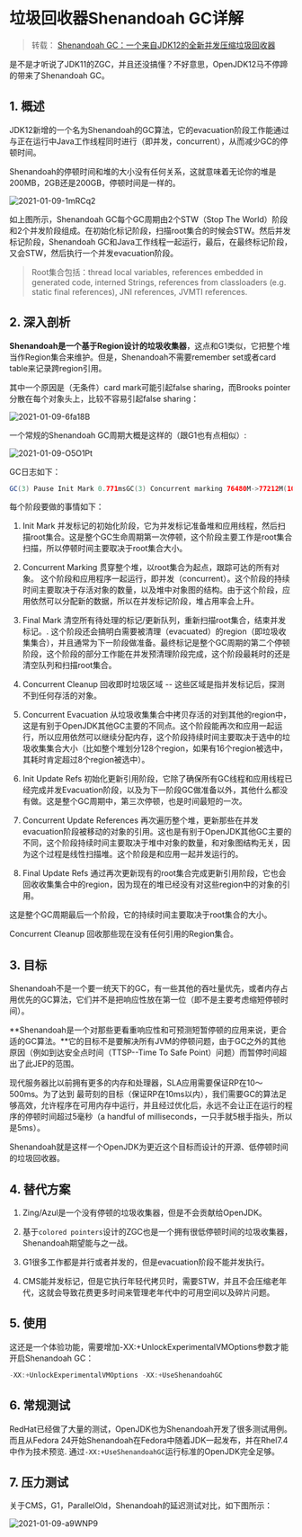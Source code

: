 # 垃圾回收器Shenandoah GC详解

> 转载： [Shenandoah GC：一个来自JDK12的全新并发压缩垃圾回收器](https://cloud.tencent.com/developer/article/1547019)

是不是才听说了JDK11的ZGC，并且还没搞懂？不好意思，OpenJDK12马不停蹄的带来了Shenandoah GC。

## 1. 概述

JDK12新增的一个名为Shenandoah的GC算法，它的evacuation阶段工作能通过与正在运行中Java工作线程同时进行（即并发，concurrent），从而减少GC的停顿时间。

Shenandoah的停顿时间和堆的大小没有任何关系，这就意味着无论你的堆是200MB，2GB还是200GB，停顿时间是一样的。

![2021-01-09-1mRCq2](https://image.ldbmcs.com/2021-01-09-1mRCq2.jpg)

如上图所示，Shenandoah GC每个GC周期由2个STW（Stop The World）阶段和2个并发阶段组成。在初始化标记阶段，扫描root集合的时候会STW。然后并发标记阶段，Shenandoah GC和Java工作线程一起运行，最后，在最终标记阶段，又会STW，然后执行一个并发evacuation阶段。

>  Root集合包括：thread local variables, references embedded in generated code, interned Strings, references from classloaders (e.g. static final references), JNI references, JVMTI references.

## 2. 深入剖析

**Shenandoah是一个基于Region设计的垃圾收集器**，这点和G1类似，它把整个堆当作Region集合来维护。但是，Shenandoah不需要remember set或者card table来记录跨region引用。

其中一个原因是（无条件）card mark可能引起false sharing，而Brooks pointer分散在每个对象头上，比较不容易引起false sharing：

 ![2021-01-09-6fa18B](https://image.ldbmcs.com/2021-01-09-6fa18B.jpg)

 一个常规的Shenandoah GC周期大概是这样的（跟G1也有点相似）:

![2021-01-09-O5O1Pt](https://image.ldbmcs.com/2021-01-09-O5O1Pt.jpg)

GC日志如下：

```Java
GC(3) Pause Init Mark 0.771msGC(3) Concurrent marking 76480M->77212M(102400M) 633.213msGC(3) Pause Final Mark 1.821msGC(3) Concurrent cleanup 77224M->66592M(102400M) 3.112msGC(3) Concurrent evacuation 66592M->75640M(102400M) 405.312msGC(3) Pause Init Update Refs 0.084msGC(3) Concurrent update references  75700M->76424M(102400M) 354.341msGC(3) Pause Final Update Refs 0.409msGC(3) Concurrent cleanup 76244M->56620M(102400M) 12.242ms
```
每个阶段要做的事情如下：

1. Init Mark 并发标记的初始化阶段，它为并发标记准备堆和应用线程，然后扫描root集合。这是整个GC生命周期第一次停顿，这个阶段主要工作是root集合扫描，所以停顿时间主要取决于root集合大小。

2. Concurrent Marking 贯穿整个堆，以root集合为起点，跟踪可达的所有对象。 这个阶段和应用程序一起运行，即并发（concurrent）。这个阶段的持续时间主要取决于存活对象的数量，以及堆中对象图的结构。由于这个阶段，应用依然可以分配新的数据，所以在并发标记阶段，堆占用率会上升。

3. Final Mark 清空所有待处理的标记/更新队列，重新扫描root集合，结束并发标记。. 这个阶段还会搞明白需要被清理（evacuated）的region（即垃圾收集集合），并且通常为下一阶段做准备。最终标记是整个GC周期的第二个停顿阶段，这个阶段的部分工作能在并发预清理阶段完成，这个阶段最耗时的还是清空队列和扫描root集合。

4. Concurrent Cleanup 回收即时垃圾区域 -- 这些区域是指并发标记后，探测不到任何存活的对象。

5. Concurrent Evacuation 从垃圾收集集合中拷贝存活的对到其他的region中，这是有别于OpenJDK其他GC主要的不同点。这个阶段能再次和应用一起运行，所以应用依然可以继续分配内存，这个阶段持续时间主要取决于选中的垃圾收集集合大小（比如整个堆划分128个region，如果有16个region被选中，其耗时肯定超过8个region被选中）。

6. Init Update Refs 初始化更新引用阶段，它除了确保所有GC线程和应用线程已经完成并发Evacuation阶段，以及为下一阶段GC做准备以外，其他什么都没有做。这是整个GC周期中，第三次停顿，也是时间最短的一次。

7. Concurrent Update References 再次遍历整个堆，更新那些在并发evacuation阶段被移动的对象的引用。这也是有别于OpenJDK其他GC主要的不同，这个阶段持续时间主要取决于堆中对象的数量，和对象图结构无关，因为这个过程是线性扫描堆。这个阶段是和应用一起并发运行的。

8. Final Update Refs 通过再次更新现有的root集合完成更新引用阶段，它也会回收收集集合中的region，因为现在的堆已经没有对这些region中的对象的引用。

这是整个GC周期最后一个阶段，它的持续时间主要取决于root集合的大小。

Concurrent Cleanup 回收那些现在没有任何引用的Region集合。

## 3. 目标

Shenandoah不是一个要一统天下的GC，有一些其他的吞吐量优先，或者内存占用优先的GC算法，它们并不是把响应性放在第一位（即不是主要考虑缩短停顿时间）。

**Shenandoah是一个对那些更看重响应性和可预测短暂停顿的应用来说，更合适的GC算法。**它的目标不是要解决所有JVM的停顿问题，由于GC之外的其他原因（例如到达安全点时间（TTSP--Time To Safe Point）问题）而暂停时间超出了此JEP的范围。

现代服务器比以前拥有更多的内存和处理器，SLA应用需要保证RP在10～500ms。为了达到
 最苛刻的目标（保证RP在10ms以内），我们需要GC的算法足够高效，允许程序在可用内存中运行，并且经过优化后，永远不会让正在运行的程序的停顿时间超过5毫秒（a handful of milliseconds，一只手就5根手指头，所以是5ms）。

Shenandoah就是这样一个OpenJDK为更近这个目标而设计的开源、低停顿时间的垃圾回收器。

## 4. 替代方案

1. Zing/Azul是一个没有停顿的垃圾收集器，但是不会贡献给OpenJDK。

2. 基于`colored pointers`设计的ZGC也是一个拥有很低停顿时间的垃圾收集器，Shenandoah期望能与之一战。

3. G1很多工作都是并行或者并发的，但是evacuation阶段不能并发执行。

4. CMS能并发标记，但是它执行年轻代拷贝时，需要STW，并且不会压缩老年代，这就会导致花费更多时间来管理老年代中的可用空间以及碎片问题。

## 5. 使用

这还是一个体验功能，需要增加-XX:+UnlockExperimentalVMOptions参数才能开启Shenandoah GC：

```Java
-XX:+UnlockExperimentalVMOptions -XX:+UseShenandoahGC
```

## 6. 常规测试

RedHat已经做了大量的测试，OpenJDK也为Shenandoah开发了很多测试用例。而且从Fedora 24开始Shenandoah在Fedora中随着JDK一起发布，并在Rhel7.4中作为技术预览. 通过`-XX:+UseShenandoahGC`运行标准的OpenJDK完全足够。

## 7. 压力测试

关于CMS，G1，ParallelOld，Shenandoah的延迟测试对比，如下图所示：

![2021-01-09-a9WNP9](https://image.ldbmcs.com/2021-01-09-a9WNP9.jpg)
